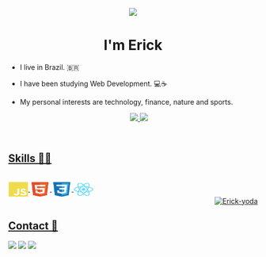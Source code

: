 <p align='center'>
  <img src='https://readme-typing-svg.herokuapp.com?color=%2322D2F7&size=24&center=true&lines=Hi+there!!+%F0%9F%91%8B;Welcome+to+my+GitHub!'/>
</p>

<p align='center'>
  <h1 align='center'>I'm Erick</h1>
</p>

- I live in Brazil. 🇧🇷
- I have been studying Web Development. 💻☕
- My personal interests are technology, finance, nature and sports. 

  <div align="center">
    <a href="https://github.com/erickrib">
    <img height="160em" src="https://github-readme-stats.vercel.app/api?username=erickrib&show_icons=true&theme=tokyonight&include_all_commits=true&count_private=true"/>
    <img height="160em" src="https://github-readme-stats.vercel.app/api/top-langs/?username=erickrib&layout=compact&langs_count=7&theme=tokyonight"/>
  </div>  
 <br>
  
  ## Skills 👨‍💻
  
  <div style="display: inline_block"><br>
    <img align="center" alt="Erick-Js" height="30" width="40" src="https://raw.githubusercontent.com/devicons/devicon/master/icons/javascript/javascript-plain.svg">
    <img align="center" alt="Erick-HTML" height="30" width="40" src="https://raw.githubusercontent.com/devicons/devicon/master/icons/html5/html5-original.svg">
    <img align="center" alt="Erick-CSS" height="30" width="40" src="https://raw.githubusercontent.com/devicons/devicon/master/icons/css3/css3-original.svg">
    <img align="center" alt="Erick-React" height="30" width="40" src="https://raw.githubusercontent.com/devicons/devicon/master/icons/react/react-original.svg">
    <div align="right">
       <img alt="Erick-yoda" height="130" widht="130" border="0" src="https://i.picasion.com/pic91/152c00ad4caabae6163b1ecb9cc2ef79.gif">
    </div>
  </div>
  
  
   ## Contact 📲
  
  <div> 
    <a href="https://www.linkedin.com/in/erickrib/" target="_blank"><img src="https://img.shields.io/badge/-LinkedIn-%230077B5?style=for-the-badge&logo=linkedin&logoColor=white" target="_blank"></a>
    <a href = "mailto:erickrocha965@gmail.com"><img src="https://img.shields.io/badge/-Gmail-%23333?style=for-the-badge&logo=gmail&logoColor=white" target="_blank"></a>
    <a href="https://www.instagram.com/" target="_blank"><img src="https://img.shields.io/badge/-Instagram-%23E4405F?style=for-the-badge&logo=instagram&logoColor=white" target="_blank"></a>
 </div>
